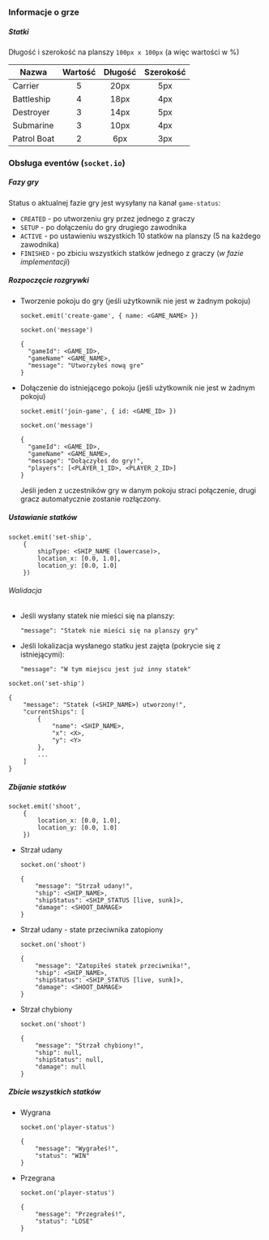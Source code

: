 ### Informacje o grze
##### Statki
Długość i szerokość na planszy `100px x 100px` (a więc wartości w %)

| Nazwa       | Wartość | Długość | Szerokość |
|-------------|:-------:|:-------:|:---------:|
| Carrier     |    5    |   20px  |    5px    |
| Battleship  |    4    |   18px  |    4px    |
| Destroyer   |    3    |   14px  |    5px    |
| Submarine   |    3    |   10px  |    4px    |
| Patrol Boat |    2    |   6px   |    3px    |

### Obsługa eventów (`socket.io`)

##### Fazy gry
Status o aktualnej fazie gry jest wysyłany na kanał `game-status`:
- `CREATED` - po utworzeniu gry przez jednego z graczy
- `SETUP` - po dołączeniu do gry drugiego zawodnika
- `ACTIVE` - po ustawieniu wszystkich 10 statków na planszy (5 na każdego zawodnika)
- `FINISHED` - po zbiciu wszystkich statków jednego z graczy (_w fazie implementacji_)

##### Rozpoczęcie rozgrywki
- Tworzenie pokoju do gry (jeśli użytkownik nie jest w żadnym pokoju)
    ```
    socket.emit('create-game', { name: <GAME_NAME> })
    ```
    
    ```    
    socket.on('message')  
  
    {
      "gameId": <GAME_ID>,
      "gameName" <GAME_NAME>,
      "message": "Utworzyłeś nową gre"
    }
    ```

- Dołączenie do istniejącego pokoju (jeśli użytkownik nie jest w żadnym pokoju)
    ```
    socket.emit('join-game', { id: <GAME_ID> })
    ```
    
    ```
    socket.on('message')    
  
    {
      "gameId": <GAME_ID>,
      "gameName" <GAME_NAME>,
      "message": "Dołączyłeś do gry!", 
      "players": [<PLAYER_1_ID>, <PLAYER_2_ID>]
    }
    ```
  
  Jeśli jeden z uczestników gry w danym pokoju straci połączenie, drugi gracz automatycznie zostanie rozłączony.
  
  
##### Ustawianie statków

```
socket.emit('set-ship',
    {
        shipType: <SHIP_NAME (lowercase)>,
        location_x: [0.0, 1.0],
        location_y: [0.0, 1.0]
    })
```
###### Walidacja
- Jeśli wysłany statek nie mieści się na planszy:
    ```
    "message": "Statek nie mieści się na planszy gry"
    ```
- Jeśli lokalizacja wysłanego statku jest zajęta (pokrycie się z istniejącymi):
    ```
    "message": "W tym miejscu jest już inny statek"
    ```
   
```
socket.on('set-ship')

{
    "message": "Statek (<SHIP_NAME>) utworzony!",
    "currentShips": [
        {
            "name": <SHIP_NAME>,
            "x": <X>,
            "y": <Y>
        },
        ...
    ]
}
```

##### Zbijanie statków

```
socket.emit('shoot',
    {
        location_x: [0.0, 1.0],
        location_y: [0.0, 1.0]
    })
```
    
- Strzał udany
    ```
    socket.on('shoot')
    
    {
        "message": "Strzał udany!",
        "ship": <SHIP_NAME>,
        "shipStatus": <SHIP_STATUS [live, sunk]>,
        "damage": <SHOOT_DAMAGE>
    }
    ```
- Strzał udany - state przeciwnika zatopiony
    ```
    socket.on('shoot')
    
    {
        "message": "Zatopiłeś statek przeciwnika!",
        "ship": <SHIP_NAME>,
        "shipStatus": <SHIP_STATUS [live, sunk]>,
        "damage": <SHOOT_DAMAGE>
    }
    ```
    
- Strzał chybiony
    ```
    socket.on('shoot')
    
    {
        "message": "Strzał chybiony!",
        "ship": null,
        "shipStatus": null,
        "damage": null
    }
    ```
  
##### Zbicie wszystkich statków
- Wygrana
    ```
    socket.on('player-status')
    
    {
        "message": "Wygrałeś!",
        "status": "WIN"
    }
    ```
- Przegrana
    ```
    socket.on('player-status')
    
    {
        "message": "Przegrałeś!",
        "status": "LOSE"
    }
    ```
    
